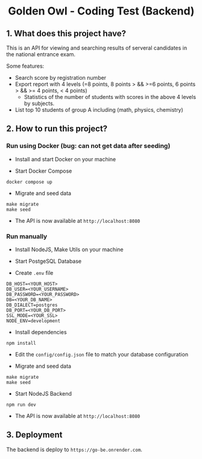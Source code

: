# <center>Golden Owl - Coding Test (Backend)</center>


## 1. What does this project have?
This is an API for viewing and searching results of serveral candidates in the national entrance exam.

Some features:

- Search score by registration number
- Export report with 4 levels (=8 points, 8 points > && >=6 points, 6 points > && >= 4 points, < 4 points)
    - Statistics of the number of students with scores in the above 4 levels by subjects.
- List top 10 students of group A including (math, physics, chemistry)

## 2. How to run this project?

### Run using Docker (bug: can not get data after seeding)
- Install and start Docker on your machine

- Start Docker Compose

```shell
docker compose up
```

- Migrate and seed data
```shell
make migrate
make seed
```

- The API is now available at `http://localhost:8080`

### Run manually
- Install NodeJS, Make Utils on your machine

- Start PostgeSQL Database

- Create `.env` file

```
DB_HOST=<YOUR_HOST>
DB_USER=<YOUR_USERNAME>
DB_PASSWORD=<YOUR_PASSWORD>
DB=<YOUR_DB_NAME>
DB_DIALECT=postgres
DB_PORT=<YOUR_DB_PORT>
SSL_MODE=<YOUR_SSL>
NODE_ENV=development
```

- Install dependencies
```shell
npm install
```

- Edit the `config/config.json` file to match your database configuration

- Migrate and seed data 
```shell
make migrate
make seed
```

- Start NodeJS Backend
```shell
npm run dev
```

- The API is now available at `http://localhost:8080`

## 3. Deployment
The backend is deploy to `https://go-be.onrender.com`.